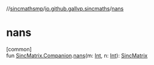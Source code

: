 //[sincmathsmp](../../index.md)/[io.github.gallvp.sincmaths](index.md)/[nans](nans.md)

# nans

[common]\
fun [SincMatrix.Companion](-sinc-matrix/-companion/index.md).[nans](nans.md)(m: [Int](https://kotlinlang.org/api/latest/jvm/stdlib/kotlin/-int/index.html), n: [Int](https://kotlinlang.org/api/latest/jvm/stdlib/kotlin/-int/index.html)): [SincMatrix](-sinc-matrix/index.md)
